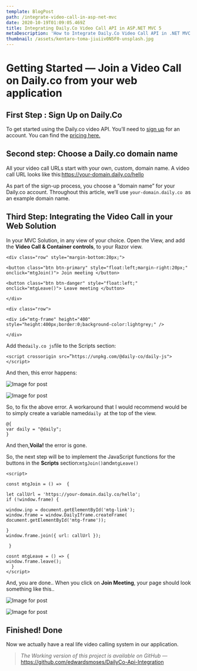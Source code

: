 ```yaml
---
template: BlogPost
path: /integrate-video-call-in-asp-net-mvc
date: 2020-10-19T01:09:05.469Z
title: Integrating Daily.Co Video Call API in ASP.NET MVC 5
metaDescription: 'How to Integrate Daily.Co Video Call API in .NET MVC Application. '
thumbnail: /assets/kentaro-toma-jiuiiv0N5F0-unsplash.jpg
---
```

# Getting Started — Join a Video Call on Daily.co from your web application

## First Step : Sign Up on Daily.Co

To get started using the Daily.co video API. You’ll need to [sign up](https://dashboard.daily.co) for an account. You can find the [pricing here.](https://www.daily.co/pricing#api)

## Second step: Choose a Daily.co domain name

All your video call URLs start with your own, custom, domain name. A video call URL looks like this:<https://your-domain.daily.co/hello>

As part of the sign-up process, you choose a “domain name” for your Daily.co account. Throughout this article, we’ll use `your-domain.daily.co `as an example domain name.

## Third Step: Integrating the Video Call in your Web Solution

In your MVC Solution, in any view of your choice. Open the View, and add the **Video Call & Container controls**, to your Razor view.

```
<div class="row" style="margin-bottom:20px;">

<button class="btn btn-primary" style="float:left;margin-right:20px;" 
onclick="mtgJoin()"> Join meeting </button>

<button class="btn btn-danger" style="float:left;" 
onclick="mtgLeave()"> Leave meeting </button>

</div>

<div class="row">

<div id="mtg-frame" height="400"
style="height:400px;border:0;background-color:lightgrey;" />

</div>
```

Add the`daily.co js`file to the Scripts section:

```
<script crossorigin src=”https://unpkg.com/@daily-co/daily-js"></script>
```

And then, this error happens:

![Image for post](https://miro.medium.com/max/30/1*HAqg1kurtf8NDBhVbsQgJQ.png?q=20)

![Image for post](https://miro.medium.com/max/741/1*HAqg1kurtf8NDBhVbsQgJQ.png)

So, to fix the above error. A workaround that I would recommend would be to simply create a variable named`daily `at the top of the view.

```
@{
var daily = "@daily";
}
```

And then,**Voila!** the error is gone.

So, the next step will be to implement the JavaScript functions for the buttons in the **Scripts** section:`mtgJoin()`and`mtgLeave()`

```
<script>

const mtgJoin = () =>  {

let callUrl = 'https://your-domain.daily.co/hello';
if (!window.frame) {

window.inp = document.getElementById('mtg-link');
window.frame = window.DailyIframe.createFrame(
document.getElementById('mtg-frame'));

}
window.frame.join({ url: callUrl });

 }

cosnt mtgLeave = () => {
window.frame.leave();
  }
</script>
```

And, you are done.. When you click on **Join Meeting**, your page should look something like this..

![Image for post](https://miro.medium.com/max/30/1*ACRCBitE4KeU8dvweW5PNg.png?q=20)

![Image for post](https://miro.medium.com/max/1366/1*ACRCBitE4KeU8dvweW5PNg.png)

## Finished! Done

Now we actually have a real life video calling system in our application.

> *The Working version of this project is available on GitHub —*<https://github.com/edwardsmoses/DailyCo-Api-Integration>
>
>
